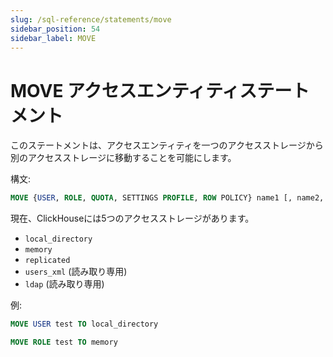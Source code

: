 ```yaml
---
slug: /sql-reference/statements/move
sidebar_position: 54
sidebar_label: MOVE
---
```



# MOVE アクセスエンティティステートメント

このステートメントは、アクセスエンティティを一つのアクセスストレージから別のアクセスストレージに移動することを可能にします。

構文:

```sql
MOVE {USER, ROLE, QUOTA, SETTINGS PROFILE, ROW POLICY} name1 [, name2, ...] TO access_storage_type
```

現在、ClickHouseには5つのアクセスストレージがあります。
 - `local_directory`
 - `memory`
 - `replicated`
 - `users_xml` (読み取り専用)
 - `ldap` (読み取り専用)

例:

```sql
MOVE USER test TO local_directory
```

```sql
MOVE ROLE test TO memory
```
